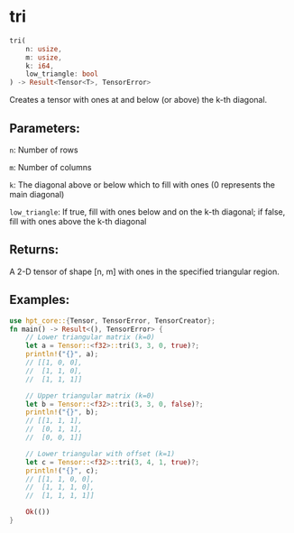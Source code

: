 # tri
```rust
tri(
    n: usize,
    m: usize,
    k: i64,
    low_triangle: bool
) -> Result<Tensor<T>, TensorError>
```
Creates a tensor with ones at and below (or above) the k-th diagonal.

## Parameters:
`n`: Number of rows

`m`: Number of columns

`k`: The diagonal above or below which to fill with ones (0 represents the main diagonal)

`low_triangle`: If true, fill with ones below and on the k-th diagonal; if false, fill with ones above the k-th diagonal

## Returns:
A 2-D tensor of shape [n, m] with ones in the specified triangular region.

## Examples:
```rust
use hpt_core::{Tensor, TensorError, TensorCreator};
fn main() -> Result<(), TensorError> {
    // Lower triangular matrix (k=0)
    let a = Tensor::<f32>::tri(3, 3, 0, true)?;
    println!("{}", a);
    // [[1, 0, 0],
    //  [1, 1, 0],
    //  [1, 1, 1]]

    // Upper triangular matrix (k=0)
    let b = Tensor::<f32>::tri(3, 3, 0, false)?;
    println!("{}", b);
    // [[1, 1, 1],
    //  [0, 1, 1],
    //  [0, 0, 1]]

    // Lower triangular with offset (k=1)
    let c = Tensor::<f32>::tri(3, 4, 1, true)?;
    println!("{}", c);
    // [[1, 1, 0, 0],
    //  [1, 1, 1, 0],
    //  [1, 1, 1, 1]]

    Ok(())
}
```